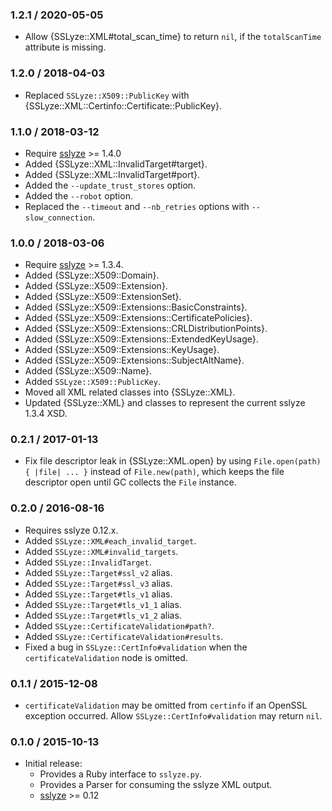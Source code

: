 ### 1.2.1 / 2020-05-05

* Allow {SSLyze::XML#total_scan_time} to return `nil`, if the `totalScanTime`
  attribute is missing.

### 1.2.0 / 2018-04-03

* Replaced `SSLyze::X509::PublicKey` with
  {SSLyze::XML::Certinfo::Certificate::PublicKey}.

### 1.1.0 / 2018-03-12

* Require [sslyze] >= 1.4.0
* Added {SSLyze::XML::InvalidTarget#target}.
* Added {SSLyze::XML::InvalidTarget#port}.
* Added the `--update_trust_stores` option.
* Added the `--robot` option.
* Replaced the `--timeout` and `--nb_retries` options with `--slow_connection`.

### 1.0.0 / 2018-03-06

* Require [sslyze] >= 1.3.4.
* Added {SSLyze::X509::Domain}.
* Added {SSLyze::X509::Extension}.
* Added {SSLyze::X509::ExtensionSet}.
* Added {SSLyze::X509::Extensions::BasicConstraints}.
* Added {SSLyze::X509::Extensions::CertificatePolicies}.
* Added {SSLyze::X509::Extensions::CRLDistributionPoints}.
* Added {SSLyze::X509::Extensions::ExtendedKeyUsage}.
* Added {SSLyze::X509::Extensions::KeyUsage}.
* Added {SSLyze::X509::Extensions::SubjectAltName}.
* Added {SSLyze::X509::Name}.
* Added `SSLyze::X509::PublicKey`.
* Moved all XML related classes into {SSLyze::XML}.
* Updated {SSLyze::XML} and classes to represent the current sslyze 1.3.4 XSD.

### 0.2.1 / 2017-01-13

* Fix file descriptor leak in {SSLyze::XML.open} by using
  `File.open(path) { |file| ... }` instead of `File.new(path)`, which keeps the
  file descriptor open until GC collects the `File` instance.

### 0.2.0 / 2016-08-16

* Requires sslyze 0.12.x.
* Added `SSLyze::XML#each_invalid_target`.
* Added `SSLyze::XML#invalid_targets`.
* Added `SSLyze::InvalidTarget`.
* Added `SSLyze::Target#ssl_v2` alias.
* Added `SSLyze::Target#ssl_v3` alias.
* Added `SSLyze::Target#tls_v1` alias.
* Added `SSLyze::Target#tls_v1_1` alias.
* Added `SSLyze::Target#tls_v1_2` alias.
* Added `SSLyze::CertificateValidation#path?`.
* Added `SSLyze::CertificateValidation#results`.
* Fixed a bug in `SSLyze::CertInfo#validation` when the `certificateValidation`
  node is omitted.

### 0.1.1 / 2015-12-08

* `certificateValidation` may be omitted from `certinfo` if an OpenSSL
  exception occurred. Allow `SSLyze::CertInfo#validation` may return `nil`.

### 0.1.0 / 2015-10-13

* Initial release:
  * Provides a Ruby interface to `sslyze.py`.
  * Provides a Parser for consuming the sslyze XML output.
  * [sslyze] >= 0.12

[sslyze]: https://github.com/nabla-c0d3/sslyze#readme
